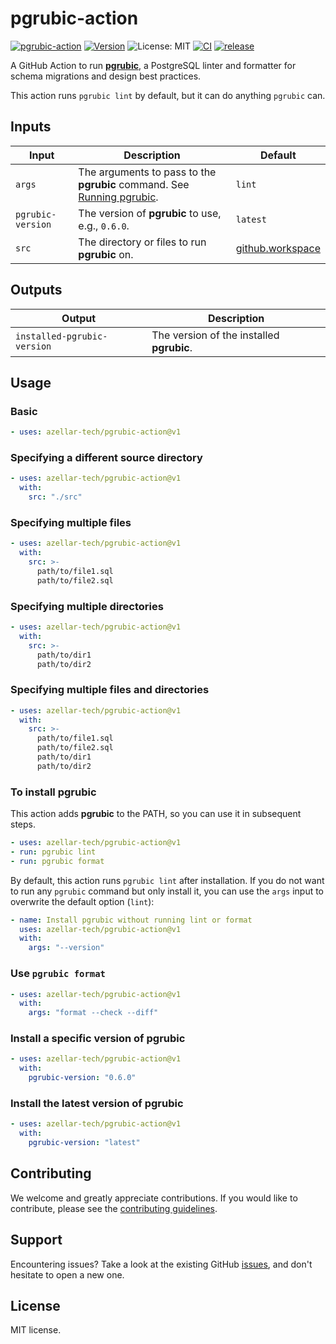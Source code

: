 # pgrubic-action

[![pgrubic-action](https://img.shields.io/badge/pgrubic-action-purple.svg)](https://github.com/azellar-tech/pgrubic-action/)
[![Version](https://img.shields.io/github/v/tag/azellar-tech/pgrubic-action?label=version)](https://github.com/marketplace/actions/pgrubic-action)
![License: MIT](https://img.shields.io/badge/License-MIT-yellow.svg)
[![CI](https://github.com/azellar-tech/pgrubic-action/actions/workflows/ci.yml/badge.svg)](https://github.com/azellar-tech/pgrubic-action/actions/workflows/ci.yml)
[![release](https://github.com/azellar-tech/pgrubic-action/actions/workflows/release.yml/badge.svg)](https://github.com/azellar-tech/pgrubic-action/actions/workflows/release.yml)

A GitHub Action to run [**pgrubic**](https://bolajiwahab.github.io/pgrubic), a PostgreSQL linter and formatter for schema migrations and design best practices.

This action runs `pgrubic lint` by default, but it can do
anything `pgrubic` can.

## Inputs

| Input             | Description                                                                                                            | Default            |
|-------------------|------------------------------------------------------------------------------------------------------------------------|--------------------|
| `args`            | The arguments to pass to the **pgrubic** command. See [Running pgrubic](https://bolajiwahab.github.io/pgrubic/cli).    | `lint`             |
| `pgrubic-version` | The version of **pgrubic** to use, e.g., `0.6.0`.                                                                      | `latest`           |
| `src`             | The directory or files to run **pgrubic** on.                                                                          | [github.workspace](https://docs.github.com/en/actions/reference/contexts-reference#github-context:~:text=the%20workflow%20file.-,github.workspace,-string)                                 |

## Outputs

| Output                      | Description                                 |
|-----------------------------|---------------------------------------------|
| `installed-pgrubic-version` | The version of the installed **pgrubic**.   |

## Usage

### Basic

```yaml
- uses: azellar-tech/pgrubic-action@v1
```

### Specifying a different source directory

```yaml
- uses: azellar-tech/pgrubic-action@v1
  with:
    src: "./src"
```

### Specifying multiple files

```yaml
- uses: azellar-tech/pgrubic-action@v1
  with:
    src: >-
      path/to/file1.sql
      path/to/file2.sql
```

### Specifying multiple directories

```yaml
- uses: azellar-tech/pgrubic-action@v1
  with:
    src: >-
      path/to/dir1
      path/to/dir2
```

### Specifying multiple files and directories

```yaml
- uses: azellar-tech/pgrubic-action@v1
  with:
    src: >-
      path/to/file1.sql
      path/to/file2.sql
      path/to/dir1
      path/to/dir2
```

### To install pgrubic

This action adds **pgrubic** to the PATH, so you can use it in subsequent steps.

```yaml
- uses: azellar-tech/pgrubic-action@v1
- run: pgrubic lint
- run: pgrubic format
```

By default, this action runs `pgrubic lint` after installation. If you do not want to run any `pgrubic` command but only install it,
you can use the `args` input to overwrite the default option (`lint`):

```yaml
- name: Install pgrubic without running lint or format
  uses: azellar-tech/pgrubic-action@v1
  with:
    args: "--version"
```

### Use `pgrubic format`

```yaml
- uses: azellar-tech/pgrubic-action@v1
  with:
    args: "format --check --diff"
```

### Install a specific version of pgrubic

```yaml
- uses: azellar-tech/pgrubic-action@v1
  with:
    pgrubic-version: "0.6.0"
```

### Install the latest version of pgrubic

```yaml
- uses: azellar-tech/pgrubic-action@v1
  with:
    pgrubic-version: "latest"
```

## Contributing

We welcome and greatly appreciate contributions. If you would like to contribute, please see the [contributing guidelines](contributing.md).

## Support

Encountering issues? Take a look at the existing GitHub [issues](https://github.com/azellar-tech/pgrubic-action/issues), and don't hesitate to open a new one.

## License

MIT license.
